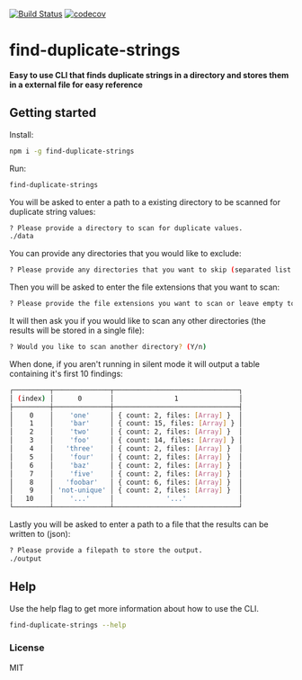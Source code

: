 [![Build Status](https://travis-ci.org/erwinheitzman/find-duplicate-strings.svg?branch=master)](https://travis-ci.org/erwinheitzman/find-duplicate-strings)
[![codecov](https://codecov.io/gh/erwinheitzman/find-duplicate-strings/branch/master/graph/badge.svg)](https://codecov.io/gh/erwinheitzman/find-duplicate-strings)

# find-duplicate-strings

**Easy to use CLI that finds duplicate strings in a directory and stores them in a external file for easy reference**

## Getting started

Install:

```bash
npm i -g find-duplicate-strings
```

Run:

```bash
find-duplicate-strings
```

You will be asked to enter a path to a existing directory to be scanned for duplicate string values:

```bash
? Please provide a directory to scan for duplicate values.
./data
```

You can provide any directories that you would like to exclude:

```bash
? Please provide any directories that you want to skip (separated list by ;) (node_modules)
```

Then you will be asked to enter the file extensions that you want to scan:

```bash
? Please provide the file extensions you want to scan or leave empty to scan all files (separated list by ;)
```

It will then ask you if you would like to scan any other directories (the results will be stored in a single file):

```bash
? Would you like to scan another directory? (Y/n)
```

When done, if you aren't running in silent mode it will output a table containing it's first 10 findings:

```bash
┌─────────┬──────────────┬───────────────────────────────┐
│ (index) │      0       │               1               │
├─────────┼──────────────┼───────────────────────────────┤
│    0    │    'one'     │ { count: 2, files: [Array] }  │
│    1    │    'bar'     │ { count: 15, files: [Array] } │
│    2    │    'two'     │ { count: 2, files: [Array] }  │
│    3    │    'foo'     │ { count: 14, files: [Array] } │
│    4    │   'three'    │ { count: 2, files: [Array] }  │
│    5    │    'four'    │ { count: 2, files: [Array] }  │
│    6    │    'baz'     │ { count: 2, files: [Array] }  │
│    7    │    'five'    │ { count: 2, files: [Array] }  │
│    8    │   'foobar'   │ { count: 6, files: [Array] }  │
│    9    │ 'not-unique' │ { count: 2, files: [Array] }  │
│   10    │    '...'     │             '...'             │
└─────────┴──────────────┴───────────────────────────────┘
```

Lastly you will be asked to enter a path to a file that the results can be written to (json):

```bash
? Please provide a filepath to store the output.
./output
```

## Help

Use the help flag to get more information about how to use the CLI.

```bash
find-duplicate-strings --help
```

### License

MIT
